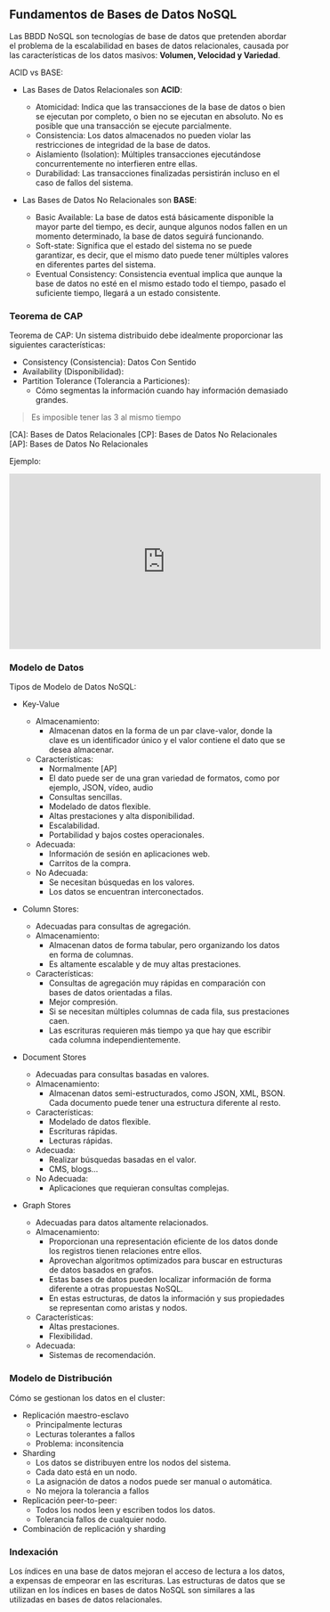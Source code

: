 ## Fundamentos de Bases de Datos NoSQL

Las BBDD NoSQL son tecnologías de base de datos que pretenden abordar el problema de la escalabilidad en bases de datos relacionales, causada por las características de los datos masivos: **Volumen, Velocidad y Variedad**.

ACID vs BASE:

* Las Bases de Datos Relacionales son **ACID**:
    - Atomicidad: Indica que las transacciones de la base de datos o bien se ejecutan por completo, o bien no se ejecutan en absoluto. No es posible que una transacción se ejecute parcialmente.
    - Consistencia: Los datos almacenados no pueden violar las restricciones de integridad de la base de datos.
    - Aislamiento (Isolation): Múltiples transacciones ejecutándose concurrentemente no interfieren entre ellas.
    - Durabilidad: Las transacciones finalizadas persistirán incluso en el caso de fallos del sistema.

* Las Bases de Datos No Relacionales son **BASE**:
    - Basic Available: La base de datos está básicamente disponible la mayor parte del tiempo, es decir, aunque algunos nodos fallen en un momento determinado, la base de datos seguirá funcionando.
    - Soft-state: Significa que el estado del sistema no se puede garantizar, es decir, que el mismo dato puede tener múltiples valores en diferentes partes del sistema.
    - Eventual Consistency: Consistencia eventual implica que aunque la base de datos no esté en el mismo estado todo el tiempo, pasado el suficiente tiempo, llegará a un estado consistente.

### Teorema de CAP

Teorema de CAP: Un sistema distribuido debe idealmente proporcionar las siguientes características:

* Consistency (Consistencia): Datos Con Sentido
* Availability (Disponibilidad):
* Partition Tolerance (Tolerancia a Particiones): 
    - Cómo segmentas la información cuando hay información demasiado grandes.

> Es imposible tener las 3 al mismo tiempo


[CA]: Bases de Datos Relacionales
[CP]: Bases de Datos No Relacionales
[AP]: Bases de Datos No Relacionales

Ejemplo:

<iframe width="560" height="315" src="https://www.youtube.com/embed/Yaq8AHlFA" frameborder="0" allow="accelerometer; autoplay; encrypted-media; gyroscope; picture-in-picture" allowfullscreen></iframe>

### Modelo de Datos

Tipos de Modelo de Datos NoSQL:

- Key-Value
    - Almacenamiento:
        - Almacenan datos en la forma de un par clave-valor, donde la clave es un identificador único y el valor contiene el dato que se desea almacenar.
    - Características:
        - Normalmente [AP]
        - El dato puede ser de una gran variedad de formatos, como por ejemplo, JSON, vídeo, audio
        - Consultas sencillas.
        - Modelado de datos flexible.
        - Altas prestaciones y alta disponibilidad.
        - Escalabilidad.
        - Portabilidad y bajos costes operacionales.
    - Adecuada:
        - Información de sesión en aplicaciones web.
        - Carritos de la compra.
    - No Adecuada:
        - Se necesitan búsquedas en los valores.
        - Los datos se encuentran interconectados.

- Column Stores:
    - Adecuadas para consultas de agregación.
    - Almacenamiento:
        - Almacenan datos de forma tabular, pero organizando los datos en forma de columnas.
        - Es altamente escalable y de muy altas prestaciones.
    - Características:
        - Consultas de agregación muy rápidas en comparación con bases de datos orientadas a filas.
        - Mejor compresión.
        - Si se necesitan múltiples columnas de cada fila, sus prestaciones caen.
        - Las escrituras requieren más tiempo ya que hay que escribir cada columna independientemente.

- Document Stores
    - Adecuadas para consultas basadas en valores.
    - Almacenamiento:
        - Almacenan datos semi-estructurados, como JSON, XML, BSON. Cada documento puede tener una estructura diferente al resto.
    - Características:
        - Modelado de datos flexible.
        - Escrituras rápidas.
        - Lecturas rápidas.
    - Adecuada:
        - Realizar búsquedas basadas en el valor.
        - CMS, blogs...
    - No Adecuada:
        - Aplicaciones que requieran consultas complejas.

- Graph Stores
    - Adecuadas para datos altamente relacionados.
    - Almacenamiento:
        - Proporcionan una representación eficiente de los datos donde los registros tienen relaciones entre ellos.
        - Aprovechan algoritmos optimizados para buscar en estructuras de datos basados en grafos.
        - Estas bases de datos pueden localizar información de forma diferente a otras propuestas NoSQL.
        - En estas estructuras, de datos la información y sus propiedades se representan como aristas y nodos.
    - Características:
        - Altas prestaciones.
        - Flexibilidad.
    - Adecuada:
        - Sistemas de recomendación.

### Modelo de Distribución

Cómo se gestionan los datos en el cluster:

* Replicación maestro-esclavo
    - Principalmente lecturas
    - Lecturas tolerantes a fallos
    - Problema: inconsitencia
* Sharding
    - Los datos se distribuyen entre los nodos del sistema.
    - Cada dato está en un nodo.
    - La asignación de datos a nodos puede ser manual o automática.
    - No mejora la tolerancia a fallos
* Replicación peer-to-peer:
    - Todos los nodos leen y escriben todos los datos.
    - Tolerancia fallos de cualquier nodo.
* Combinación de replicación y sharding

### Indexación

Los índices en una base de datos mejoran el acceso de lectura a los datos, a expensas de empeorar en las escrituras.
Las estructuras de datos que se utilizan en los índices en bases de datos NoSQL son similares a las utilizadas en bases de datos relacionales.
